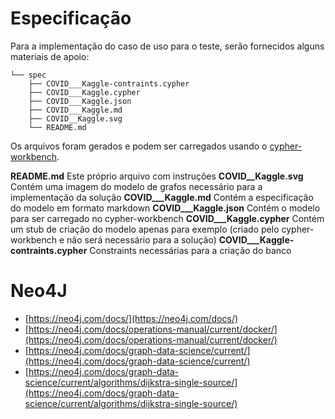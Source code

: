 # Especificação

Para a implementação do caso de uso para o teste, serão fornecidos alguns materiais de apoio:

```
└── spec
    ├── COVID___Kaggle-contraints.cypher
    ├── COVID___Kaggle.cypher
    ├── COVID___Kaggle.json
    ├── COVID___Kaggle.md
    ├── COVID__Kaggle.svg
    └── README.md
```

Os arquivos foram gerados e podem ser carregados usando o [cypher-workbench](https://github.com/neo4j-labs/cypher-workbench).

**README.md** Este próprio arquivo com instruções
**COVID__Kaggle.svg** Contém uma imagem do modelo de grafos necessário para a implementação da solução
**COVID___Kaggle.md** Contém a especificação do modelo em formato markdown
**COVID___Kaggle.json** Contém o modelo para ser carregado no cypher-workbench
**COVID___Kaggle.cypher** Contém um stub de criação do modelo apenas para exemplo (criado pelo cypher-workbench e não será necessário para a solução)
**COVID___Kaggle-contraints.cypher** Constraints necessárias para a criação do banco


# Neo4J

- [https://neo4j.com/docs/](https://neo4j.com/docs/)
- [https://neo4j.com/docs/operations-manual/current/docker/](https://neo4j.com/docs/operations-manual/current/docker/)
- [https://neo4j.com/docs/graph-data-science/current/](https://neo4j.com/docs/graph-data-science/current/)
- [https://neo4j.com/docs/graph-data-science/current/algorithms/dijkstra-single-source/](https://neo4j.com/docs/graph-data-science/current/algorithms/dijkstra-single-source/)